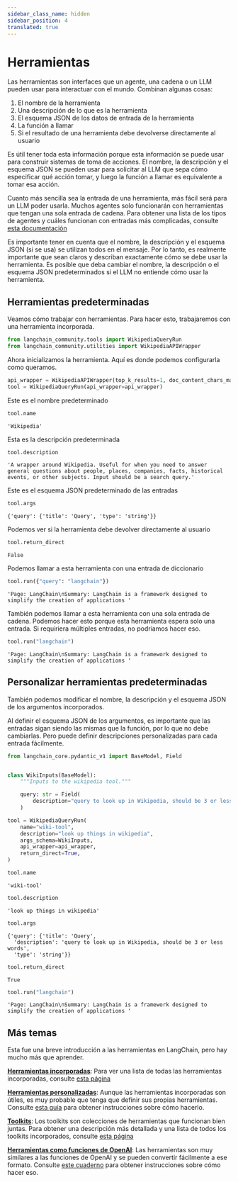 ```yaml
---
sidebar_class_name: hidden
sidebar_position: 4
translated: true
---
```


# Herramientas

Las herramientas son interfaces que un agente, una cadena o un LLM pueden usar para interactuar con el mundo.
Combinan algunas cosas:

1. El nombre de la herramienta
2. Una descripción de lo que es la herramienta
3. El esquema JSON de los datos de entrada de la herramienta
4. La función a llamar
5. Si el resultado de una herramienta debe devolverse directamente al usuario

Es útil tener toda esta información porque esta información se puede usar para construir sistemas de toma de acciones. El nombre, la descripción y el esquema JSON se pueden usar para solicitar al LLM que sepa cómo especificar qué acción tomar, y luego la función a llamar es equivalente a tomar esa acción.

Cuanto más sencilla sea la entrada de una herramienta, más fácil será para un LLM poder usarla.
Muchos agentes solo funcionarán con herramientas que tengan una sola entrada de cadena.
Para obtener una lista de los tipos de agentes y cuáles funcionan con entradas más complicadas, consulte [esta documentación](../agents/agent_types)

Es importante tener en cuenta que el nombre, la descripción y el esquema JSON (si se usa) se utilizan todos en el mensaje. Por lo tanto, es realmente importante que sean claros y describan exactamente cómo se debe usar la herramienta. Es posible que deba cambiar el nombre, la descripción o el esquema JSON predeterminados si el LLM no entiende cómo usar la herramienta.

## Herramientas predeterminadas

Veamos cómo trabajar con herramientas. Para hacer esto, trabajaremos con una herramienta incorporada.

```python
from langchain_community.tools import WikipediaQueryRun
from langchain_community.utilities import WikipediaAPIWrapper
```

Ahora inicializamos la herramienta. Aquí es donde podemos configurarla como queramos.

```python
api_wrapper = WikipediaAPIWrapper(top_k_results=1, doc_content_chars_max=100)
tool = WikipediaQueryRun(api_wrapper=api_wrapper)
```

Este es el nombre predeterminado

```python
tool.name
```

```output
'Wikipedia'
```

Esta es la descripción predeterminada

```python
tool.description
```

```output
'A wrapper around Wikipedia. Useful for when you need to answer general questions about people, places, companies, facts, historical events, or other subjects. Input should be a search query.'
```

Este es el esquema JSON predeterminado de las entradas

```python
tool.args
```

```output
{'query': {'title': 'Query', 'type': 'string'}}
```

Podemos ver si la herramienta debe devolver directamente al usuario

```python
tool.return_direct
```

```output
False
```

Podemos llamar a esta herramienta con una entrada de diccionario

```python
tool.run({"query": "langchain"})
```

```output
'Page: LangChain\nSummary: LangChain is a framework designed to simplify the creation of applications '
```

También podemos llamar a esta herramienta con una sola entrada de cadena.
Podemos hacer esto porque esta herramienta espera solo una entrada.
Si requiriera múltiples entradas, no podríamos hacer eso.

```python
tool.run("langchain")
```

```output
'Page: LangChain\nSummary: LangChain is a framework designed to simplify the creation of applications '
```

## Personalizar herramientas predeterminadas

También podemos modificar el nombre, la descripción y el esquema JSON de los argumentos incorporados.

Al definir el esquema JSON de los argumentos, es importante que las entradas sigan siendo las mismas que la función, por lo que no debe cambiarlas. Pero puede definir descripciones personalizadas para cada entrada fácilmente.

```python
from langchain_core.pydantic_v1 import BaseModel, Field


class WikiInputs(BaseModel):
    """Inputs to the wikipedia tool."""

    query: str = Field(
        description="query to look up in Wikipedia, should be 3 or less words"
    )
```

```python
tool = WikipediaQueryRun(
    name="wiki-tool",
    description="look up things in wikipedia",
    args_schema=WikiInputs,
    api_wrapper=api_wrapper,
    return_direct=True,
)
```

```python
tool.name
```

```output
'wiki-tool'
```

```python
tool.description
```

```output
'look up things in wikipedia'
```

```python
tool.args
```

```output
{'query': {'title': 'Query',
  'description': 'query to look up in Wikipedia, should be 3 or less words',
  'type': 'string'}}
```

```python
tool.return_direct
```

```output
True
```

```python
tool.run("langchain")
```

```output
'Page: LangChain\nSummary: LangChain is a framework designed to simplify the creation of applications '
```

## Más temas

Esta fue una breve introducción a las herramientas en LangChain, pero hay mucho más que aprender.

**[Herramientas incorporadas](/docs/integrations/tools/)**: Para ver una lista de todas las herramientas incorporadas, consulte [esta página](/docs/integrations/tools/)

**[Herramientas personalizadas](./custom_tools)**: Aunque las herramientas incorporadas son útiles, es muy probable que tenga que definir sus propias herramientas. Consulte [esta guía](./custom_tools) para obtener instrucciones sobre cómo hacerlo.

**[Toolkits](./toolkits)**: Los toolkits son colecciones de herramientas que funcionan bien juntas. Para obtener una descripción más detallada y una lista de todos los toolkits incorporados, consulte [esta página](./toolkits)

**[Herramientas como funciones de OpenAI](./tools_as_openai_functions)**: Las herramientas son muy similares a las funciones de OpenAI y se pueden convertir fácilmente a ese formato. Consulte [este cuaderno](./tools_as_openai_functions) para obtener instrucciones sobre cómo hacer eso.
